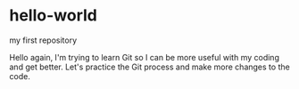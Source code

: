 # hello-world
my first repository

Hello again, I'm trying to learn Git so I can be more useful with my coding and get better. Let's practice the Git process and make more changes to the code.
